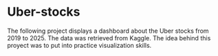 # Uber-stocks
The following project displays a dashboard about  the Uber stocks from 2019 to 2025. The data was retrieved from Kaggle. The idea behind this proyect was to put into practice visualization skills.  

